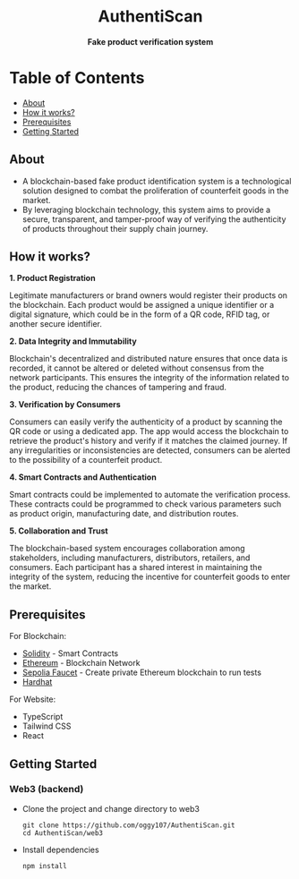 <h1 align="center">AuthentiScan</h1>

<h4 align="center">Fake product verification system</h4>

# Table of Contents
+ [About](#About)
+ [How it works?](#howitworks)
+ [Prerequisites](#prerequisites)
+ [Getting Started](#Setup)

## About <a name="About"></a>
- A blockchain-based fake product identification system is a technological solution designed to combat the proliferation of counterfeit goods in the market.
- By leveraging blockchain technology, this system aims to provide a secure, transparent, and tamper-proof way of verifying the authenticity of products throughout their supply chain journey.

## How it works? <a name="howitworks"></a>

**1. Product Registration**

Legitimate manufacturers or brand owners would register their products on the blockchain. Each product would be assigned a unique identifier or a digital signature, which could be in the form of a QR code, RFID tag, or another secure identifier.

**2. Data Integrity and Immutability**

Blockchain's decentralized and distributed nature ensures that once data is recorded, it cannot be altered or deleted without consensus from the network participants. This ensures the integrity of the information related to the product, reducing the chances of tampering and fraud.

**3. Verification by Consumers**

Consumers can easily verify the authenticity of a product by scanning the QR code or using a dedicated app. The app would access the blockchain to retrieve the product's history and verify if it matches the claimed journey. If any irregularities or inconsistencies are detected, consumers can be alerted to the possibility of a counterfeit product.

**4. Smart Contracts and Authentication**

Smart contracts could be implemented to automate the verification process. These contracts could be programmed to check various parameters such as product origin, manufacturing date, and distribution routes.

**5. Collaboration and Trust**

The blockchain-based system encourages collaboration among stakeholders, including manufacturers, distributors, retailers, and consumers. Each participant has a shared interest in maintaining the integrity of the system, reducing the incentive for counterfeit goods to enter the market.

## Prerequisites <a name="prerequisites"></a>
For Blockchain:
+ [Solidity](https://github.com/ethereum/solidity) - Smart Contracts
+ [Ethereum](https://www.ethereum.org/) - Blockchain Network
+ [Sepolia Faucet](https://sepoliafaucet.com/) - Create private Ethereum blockchain to run tests
+ [Hardhat](https://hardhat.org/) 

For Website:
+ TypeScript
+ Tailwind CSS
+ React

## Getting Started <a name="Setup"></a>

### Web3 (backend)

- Clone the project and change directory to web3

    ```shell
    git clone https://github.com/oggy107/AuthentiScan.git
    cd AuthentiScan/web3
    ```

- Install dependencies

  ```shell
  npm install
  ```
